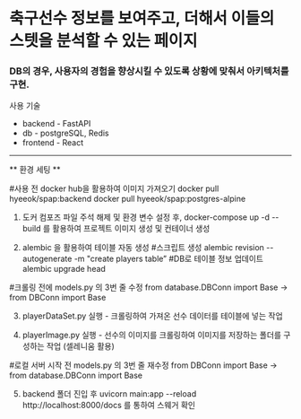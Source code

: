 # 축구선수 정보를 보여주고, 더해서 이들의 스텟을 분석할 수 있는 페이지
### DB의 경우, 사용자의 경험을 향상시킬 수 있도록 상황에 맞춰서 아키텍처를 구현.

사용 기술

* backend - FastAPI
* db - postgreSQL, Redis
* frontend - React

-----------------------------------------------------------------------------------------------------------------------------------------------------------------------------------------
** 환경 세팅 **

#사용 전 docker hub을 활용하여 이미지 가져오기
        docker pull hyeeok/spap:backend
        docker pull hyeeok/spap:postgres-alpine

1. 도커 컴포즈 파일 주석 해제 및 환경 변수 설정 후, docker-compose up -d --build 를 활용하여 프로젝트 이미지 생성 및 컨테이너 생성

2. alembic 을 활용하여 테이블 자동 생성
        #스크립트 생성
        alembic revision --autogenerate -m "create players table”
        #DB로 테이블 정보 업데이트
        alembic upgrade head 

#크롤링 전에 models.py 의 3번 줄 수정
from database.DBConn import Base -> from DBConn import Base

3. playerDataSet.py 실행 - 크롤링하여 가져온 선수 데이터를 테이블에 넣는 작업

4. playerImage.py 실행 - 선수의 이미지를 크롤링하여 이미지를 저장하는 폴더를 구성하는 작업 (셀레니움 활용)

#로컬 서버 시작 전 models.py 의 3번 줄 재수정
from DBConn import Base -> from database.DBConn import Base

5. backend 폴더 진입 후 uvicorn main:app --reload
        http://localhost:8000/docs 를 통하여 스웨거 확인

